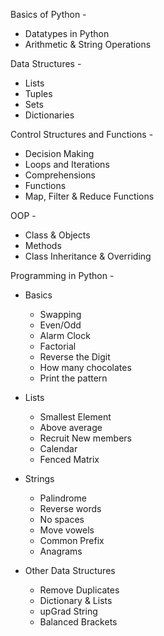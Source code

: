 Basics of Python -

- Datatypes in Python
- Arithmetic & String Operations

Data Structures -

- Lists
- Tuples
- Sets
- Dictionaries

Control Structures and Functions -

- Decision Making
- Loops and Iterations
- Comprehensions
- Functions
- Map, Filter & Reduce Functions

OOP -

- Class & Objects
- Methods
- Class Inheritance & Overriding

Programming in Python -

- Basics 
  - Swapping
  -	Even/Odd
  - Alarm Clock
  - Factorial
  - Reverse the Digit
  - How many chocolates
  - Print the pattern

- Lists
  - Smallest Element
  - Above average
  - Recruit New members
  - Calendar
  - Fenced Matrix
 
- Strings
  - Palindrome 
  - Reverse words
  - No spaces
  - Move vowels
  - Common Prefix
  - Anagrams
 
- Other Data Structures  
  - Remove Duplicates
  - Dictionary & Lists
  - upGrad String
  - Balanced Brackets
